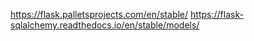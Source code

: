 https://flask.palletsprojects.com/en/stable/
https://flask-sqlalchemy.readthedocs.io/en/stable/models/
